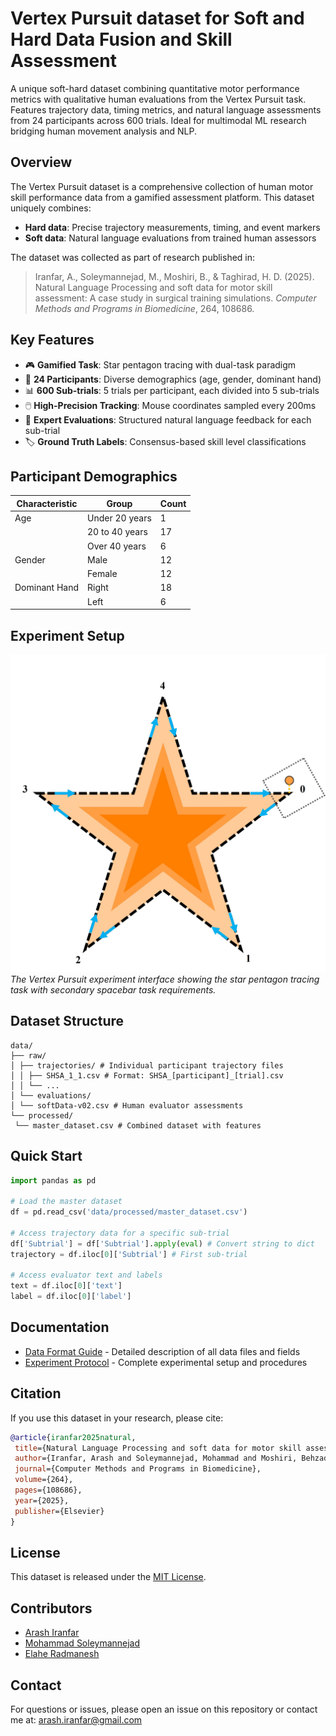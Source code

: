 # Vertex Pursuit dataset for Soft and Hard Data Fusion and Skill Assessment

A unique soft-hard dataset combining quantitative motor performance metrics with qualitative human evaluations from the Vertex Pursuit task. Features trajectory data, timing metrics, and natural language assessments from 24 participants across 600 trials. Ideal for multimodal ML research bridging human movement analysis and NLP.

## Overview

The Vertex Pursuit dataset is a comprehensive collection of human motor skill performance data from a gamified assessment platform. This dataset uniquely combines:
- **Hard data**: Precise trajectory measurements, timing, and event markers
- **Soft data**: Natural language evaluations from trained human assessors

The dataset was collected as part of research published in:
> Iranfar, A., Soleymannejad, M., Moshiri, B., & Taghirad, H. D. (2025). Natural Language Processing and soft data for motor skill assessment: A case study in surgical training simulations. *Computer Methods and Programs in Biomedicine*, 264, 108686.

## Key Features

- 🎮 **Gamified Task**: Star pentagon tracing with dual-task paradigm
- 👥 **24 Participants**: Diverse demographics (age, gender, dominant hand)
- 📊 **600 Sub-trials**: 5 trials per participant, each divided into 5 sub-trials
- 🖱️ **High-Precision Tracking**: Mouse coordinates sampled every 200ms
- 💬 **Expert Evaluations**: Structured natural language feedback for each sub-trial
- 🏷️ **Ground Truth Labels**: Consensus-based skill level classifications

## Participant Demographics

| Characteristic | Group | Count |
|----------------|-------|-------|
| Age | Under 20 years | 1 |
|     | 20 to 40 years | 17 |
|     | Over 40 years | 6 |
| Gender | Male | 12 |
|        | Female | 12 |
| Dominant Hand | Right | 18 |
|               | Left | 6 |

## Experiment Setup

![Vertex Pursuit Experiment Interface](assets/background.jpg)
*The Vertex Pursuit experiment interface showing the star pentagon tracing task with secondary spacebar task requirements.*

## Dataset Structure

```
data/
├── raw/
│ ├── trajectories/ # Individual participant trajectory files
│ │ ├── SHSA_1_1.csv # Format: SHSA_[participant]_[trial].csv
│ │ └── ...
│ └── evaluations/
│ └── softData-v02.csv # Human evaluator assessments
└── processed/
 └── master_dataset.csv # Combined dataset with features
```

## Quick Start

```python
import pandas as pd

# Load the master dataset
df = pd.read_csv('data/processed/master_dataset.csv')

# Access trajectory data for a specific sub-trial
df['Subtrial'] = df['Subtrial'].apply(eval) # Convert string to dict
trajectory = df.iloc[0]['Subtrial'] # First sub-trial

# Access evaluator text and labels
text = df.iloc[0]['text']
label = df.iloc[0]['label']
```

## Documentation

- [Data Format Guide](docs/data_format.md) - Detailed description of all data files and fields
- [Experiment Protocol](docs/experiment_protocol.md) - Complete experimental setup and procedures

## Citation

If you use this dataset in your research, please cite:

```bibtex
@article{iranfar2025natural,
 title={Natural Language Processing and soft data for motor skill assessment: A case study in surgical training simulations},
 author={Iranfar, Arash and Soleymannejad, Mohammad and Moshiri, Behzad and Taghirad, Hamid D},
 journal={Computer Methods and Programs in Biomedicine},
 volume={264},
 pages={108686},
 year={2025},
 publisher={Elsevier}
}
```

## License

This dataset is released under the [MIT License](LICENSE).

## Contributors

- [Arash Iranfar](https://github.com/ArashIranfar)
- [Mohammad Soleymannejad](https://github.com/muhammadsn)
- [Elahe Radmanesh](https://github.com/erade)

## Contact

For questions or issues, please open an issue on this repository or contact me at: arash.iranfar@gmail.com
